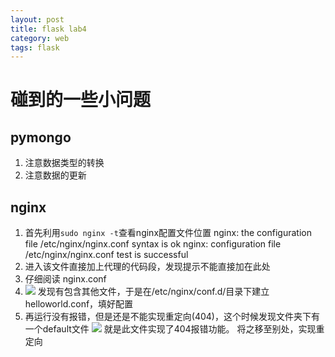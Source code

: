 ```yaml
---
layout: post
title: flask lab4
category: web
tags: flask
---
```




# 碰到的一些小问题
## pymongo
1. 注意数据类型的转换
2. 注意数据的更新

## nginx
1. 首先利用`sudo nginx -t`查看nginx配置文件位置
nginx: the configuration file /etc/nginx/nginx.conf syntax is ok
nginx: configuration file /etc/nginx/nginx.conf test is successful
2. 进入该文件直接加上代理的代码段，发现提示不能直接加在此处
3. 仔细阅读 nginx.conf
4. ![](imgs/20190202-100103.png)
发现有包含其他文件，于是在/etc/nginx/conf.d/目录下建立helloworld.conf，填好配置
5. 再运行没有报错，但是还是不能实现重定向(404)，这个时候发现文件夹下有一个default文件
![](imgs/20190202-100454.png)
就是此文件实现了404报错功能。
将之移至别处，实现重定向
